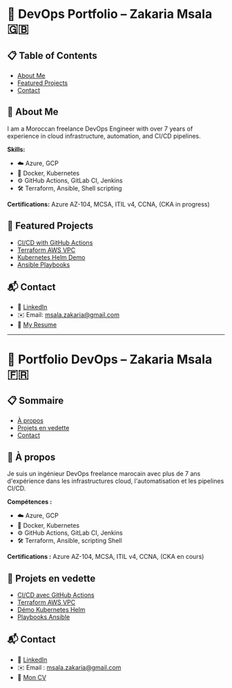 # 💼 DevOps Portfolio – Zakaria Msala 🇬🇧

## 📋 Table of Contents
- [About Me](#about-me)
- [Featured Projects](#featured-projects)
- [Contact](#contact)

## 🚀 About Me
I am a Moroccan freelance DevOps Engineer with over 7 years of experience in cloud infrastructure, automation, and CI/CD pipelines.

**Skills:**
- ☁️ Azure, GCP
- 🐳 Docker, Kubernetes
- ⚙️ GitHub Actions, GitLab CI, Jenkins
- 🛠️ Terraform, Ansible, Shell scripting

**Certifications:** Azure AZ-104, MCSA, ITIL v4, CCNA, (CKA in progress)

## 🌟 Featured Projects
- [CI/CD with GitHub Actions](../ci-cd-github-actions)
- [Terraform AWS VPC](../terraform-aws-network)
- [Kubernetes Helm Demo](../k8s-helm-demo)
- [Ansible Playbooks](../ansible-playbooks)

## 📬 Contact
- 💼 [LinkedIn](https://linkedin.com/in/zakaria-msala-86758788/)
- ✉️ Email: msala.zakaria@gmail.com
- 📄 [My Resume](#)

---

# 💼 Portfolio DevOps – Zakaria Msala 🇫🇷

## 📋 Sommaire
- [À propos](#à-propos)
- [Projets en vedette](#projets-en-vedette)
- [Contact](#contact-1)

## 🚀 À propos
Je suis un ingénieur DevOps freelance marocain avec plus de 7 ans d'expérience dans les infrastructures cloud, l'automatisation et les pipelines CI/CD.

**Compétences :**
- ☁️ Azure, GCP
- 🐳 Docker, Kubernetes
- ⚙️ GitHub Actions, GitLab CI, Jenkins
- 🛠️ Terraform, Ansible, scripting Shell

**Certifications :** Azure AZ-104, MCSA, ITIL v4, CCNA, (CKA en cours)

## 🌟 Projets en vedette
- [CI/CD avec GitHub Actions](../ci-cd-github-actions)
- [Terraform AWS VPC](../terraform-aws-network)
- [Démo Kubernetes Helm](../k8s-helm-demo)
- [Playbooks Ansible](../ansible-playbooks)

## 📬 Contact
- 💼 [LinkedIn](https://linkedin.com/in/zakaria-msala-86758788/)
- ✉️ Email : msala.zakaria@gmail.com
- 📄 [Mon CV](#)
